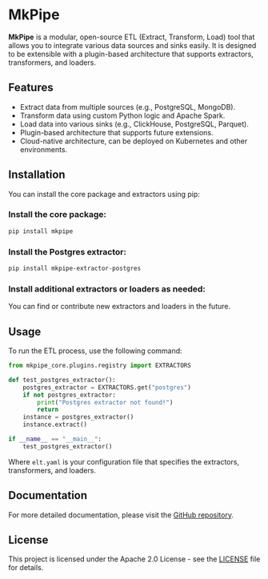 # MkPipe

**MkPipe** is a modular, open-source ETL (Extract, Transform, Load) tool that allows you to integrate various data sources and sinks easily. It is designed to be extensible with a plugin-based architecture that supports extractors, transformers, and loaders.

## Features

- Extract data from multiple sources (e.g., PostgreSQL, MongoDB).
- Transform data using custom Python logic and Apache Spark.
- Load data into various sinks (e.g., ClickHouse, PostgreSQL, Parquet).
- Plugin-based architecture that supports future extensions.
- Cloud-native architecture, can be deployed on Kubernetes and other environments.

## Installation

You can install the core package and extractors using pip:

### Install the core package:
```bash
pip install mkpipe
```

### Install the Postgres extractor:
```bash
pip install mkpipe-extractor-postgres
```

### Install additional extractors or loaders as needed:
You can find or contribute new extractors and loaders in the future.

## Usage

To run the ETL process, use the following command:

```py
from mkpipe_core.plugins.registry import EXTRACTORS

def test_postgres_extractor():
    postgres_extractor = EXTRACTORS.get("postgres")
    if not postgres_extractor:
        print("Postgres extractor not found!")
        return
    instance = postgres_extractor()
    instance.extract()

if __name__ == "__main__":
    test_postgres_extractor()

```

Where `elt.yaml` is your configuration file that specifies the extractors, transformers, and loaders.

## Documentation

For more detailed documentation, please visit the [GitHub repository](https://github.com/mkpipe-etl/mkpipe).

## License

This project is licensed under the Apache 2.0 License - see the [LICENSE](LICENSE) file for details.

